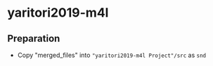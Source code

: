 # yaritori2019-m4l
## Preparation
- Copy "merged_files" into `"yaritori2019-m4l Project"/src` as `snd`

